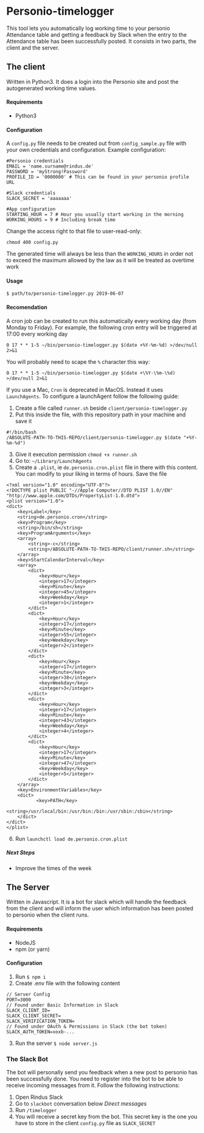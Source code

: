 # Personio-timelogger

This tool lets you automatically log working time to your personio Attendance table and getting a feedback by Slack when the entry to the Attendance table has been successfully posted.
It consists in two parts, the client and the server.
## The client
Written in Python3. It does a login into the Personio site and post the autogenerated working time values.
#### Requirements
- Python3
#### Configuration
A `config.py` file needs to be created out from `config_sample.py` file with your own credentials and configuration.
Example configuration:
```
#Personio credentials
EMAIL = 'name.surname@rindus.de'
PASSWORD = 'myStrong!Password'
PROFILE_ID = '0000000' # This can be found in your personio profile URL

#Slack credentials
SLACK_SECRET = 'aaaaaaa'

#App configuration
STARTING_HOUR = 7 # Hour you usually start working in the morning
WORKING_HOURS = 9 # Including break time
```

Change the access right to that file to user-read-only:
```
chmod 400 config.py
```


The generated time will always be less than the `WORKING_HOURS` in order not to exceed the maximum allowed by the law as it will be treated as overtime work

#### Usage
    $ path/to/personio-timelogger.py 2019-06-07
#### Recomendation
A cron job can be created to run this automatically every working day (from Monday to Friday).
For example, the following cron entry will be triggered at 17:00 every working day

    0 17 * * 1-5 ~/bin/personio-timelogger.py $(date +%Y-%m-%d) >/dev/null 2>&1

You will probably need to scape the `%` character this way:

    0 17 * * 1-5 ~/bin/personio-timelogger.py $(date +\%Y-\%m-\%d) >/dev/null 2>&1

If you use a Mac, `Cron` is deprecated in MacOS. Instead it uses `LaunchAgents`. To configure a launchAgent follow the following guide:
1. Create a file called `runner.sh` beside `client/personio-timelogger.py`
2. Put this inside the file, with this repository path in your machine and save it
```
#!/bin/bash
/ABSOLUTE-PATH-TO-THIS-REPO/client/personio-timelogger.py $(date "+%Y-%m-%d")
```
3. Give it execution permission `chmod +x runner.sh`
4. Go to: `~/Library/LaunchAgents`
5. Create a `.plist`, ie `de.personio.cron.plist` file in there with this content. You can modify to your liking in terms of hours. Save the file
```
<?xml version="1.0" encoding="UTF-8"?>
<!DOCTYPE plist PUBLIC "-//Apple Computer//DTD PLIST 1.0//EN" "http://www.apple.com/DTDs/PropertyList-1.0.dtd">
<plist version="1.0">
<dict>
    <key>Label</key>
    <string>de.personio.cron</string>
    <key>Program</key>
    <string>/bin/sh</string>
    <key>ProgramArguments</key>
    <array>
        <string>-c</string>
        <string>/ABSOLUTE-PATH-TO-THIS-REPO/client/runner.sh</string>
    </array>
    <key>StartCalendarInterval</key>
    <array>
        <dict>
            <key>Hour</key>
            <integer>17</integer>
            <key>Minute</key>
            <integer>45</integer>
            <key>Weekday</key>
            <integer>1</integer>
        </dict>
        <dict>
            <key>Hour</key>
            <integer>17</integer>
            <key>Minute</key>
            <integer>55</integer>
            <key>Weekday</key>
            <integer>2</integer>
        </dict>
        <dict>
            <key>Hour</key>
            <integer>17</integer>
            <key>Minute</key>
            <integer>38</integer>
            <key>Weekday</key>
            <integer>3</integer>
        </dict>
        <dict>
            <key>Hour</key>
            <integer>17</integer>
            <key>Minute</key>
            <integer>43</integer>
            <key>Weekday</key>
            <integer>4</integer>
        </dict>
        <dict>
            <key>Hour</key>
            <integer>17</integer>
            <key>Minute</key>
            <integer>47</integer>
            <key>Weekday</key>
            <integer>5</integer>
        </dict>
    </array>
    <key>EnvironmentVariables</key>
    <dict>
           <key>PATH</key>
           <string>/usr/local/bin:/usr/bin:/bin:/usr/sbin:/sbin</string>
    </dict>
</dict>
</plist>
```

6. Run `launchctl load de.personio.cron.plist`

##### Next Steps
- Improve the times of the week 

## The Server
Written in Javascript. It is a bot for slack which will handle the feedback from the client and will inform the user which information has been posted to personio when the client runs.

#### Requirements
- NodeJS
- npm (or yarn)
#### Configuration
1. Run
`$ npm i`
2. Create .env file with the following content

```
// Server Config
PORT=3000
// Found under Basic Information in Slack
SLACK_CLIENT_ID=
SLACK_CLIENT_SECRET=
SLACK_VERIFICATION_TOKEN=
// Found under OAuth & Permissions in Slack (the bot token)
SLACK_AUTH_TOKEN=xoxb-...
```
3. Run the server
`$ node server.js`

### The Slack Bot
The bot will personally send you feedback when a new post to personio has been successfully done.
You need to register into the bot to be able to receive incoming messages from it.
Follow the following instructions:
1. Open Rindus Slack
2. Go to `slackbot` conversation below _Direct messages_
3. Run
`/timelogger`
4. You will receive a secret key from the bot. This secret key is the one you have to store in the client `config.py` file as `SLACK_SECRET`
